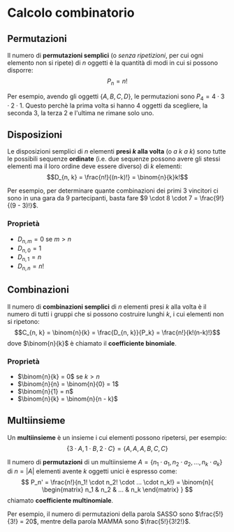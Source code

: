# Calcolo combinatorio

## Permutazioni

Il numero di **permutazioni semplici** (o _senza ripetizioni_, per cui ogni elemento non si ripete) di $n$ oggetti è la quantità di modi in cui si possono disporre:
$$P_n = n!$$

Per esempio, avendo gli oggetti $\{A, B, C, D\}$, le permutazioni sono $P_4 = 4 \cdot 3 \cdot 2 \cdot 1$.
Questo perchè la prima volta si hanno $4$ oggetti da scegliere, la seconda $3$, la terza $2$ e l'ultima ne rimane solo uno.

## Disposizioni

Le disposizioni semplici di $n$ elementi **presi $k$ alla volta** (o _a $k$ a $k$_) sono tutte le possibili sequenze **ordinate** (i.e. due sequenze possono avere gli stessi elementi ma il loro ordine deve essere diverso) di $k$ elementi:
$$D_{n, k} = \frac{n!}{(n-k)!} = \binom{n}{k}k!$$

Per esempio, per determinare quante combinazioni dei primi $3$ vincitori ci sono in una gara da $9$ partecipanti, basta fare $9 \cdot 8 \cdot 7 = \frac{9!}{(9 - 3)!}$.

### Proprietà

- $D_{n, m} = 0$ se $m > n$
- $D_{n, 0} = 1$
- $D_{n, 1} = n$
- $D_{n, n} = n!$

## Combinazioni

Il numero di **combinazioni semplici** di $n$ elementi presi $k$ alla volta è il numero di tutti i gruppi che si possono costruire lunghi $k$, i cui elementi non si ripetono:
$$C_{n, k} = \binom{n}{k} = \frac{D_{n, k}}{P_k} = \frac{n!}{k!(n-k)!}$$
dove $\binom{n}{k}$ è chiamato il **coefficiente binomiale**.

### Proprietà

- $\binom{n}{k} = 0$ se $k > n$
- $\binom{n}{n} = \binom{n}{0} = 1$
- $\binom{n}{1} = n$
- $\binom{n}{k} = \binom{n}{n - k}$

## Multiinsieme

Un **multiinsieme** è un insieme i cui elementi possono ripetersi, per esempio:
$$\{3 \cdot A, 1 \cdot B, 2 \cdot C\} = \{A, A, A, B, C, C\}$$

Il numero di **permutazioni** di un multiinsieme $A = \{n_1 \cdot a_1, n_2 \cdot a_2, ..., n_k \cdot a_k\}$ di $n = |A|$ elementi avente $k$ oggetti unici è espresso come:
$$
P_n' = \frac{n!}{n_1! \cdot n_2! \cdot ... \cdot n_k!} =
\binom{n}{
\begin{matrix}
n_1 & n_2 & ... & n_k
\end{matrix}
}
$$
chiamato **coefficiente multinomiale**.

Per esempio, il numero di permutazioni della parola $\text{SASSO}$ sono $\frac{5!}{3!} = 20$, mentre della parola $\text{MAMMA}$ sono $\frac{5!}{3!2!}$.
